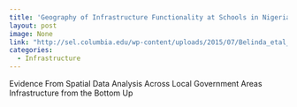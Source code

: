 ```yaml
---
title: 'Geography of Infrastructure Functionality at Schools in Nigeria:'
layout: post
image: None
link: "http://sel.columbia.edu/wp-content/uploads/2015/07/Belinda_etal_Nigeria_Infrasture_Paper-Papers-in-Applied-Geography.pdf"
categories:
  - Infrastructure
---
```


Evidence From Spatial Data Analysis Across Local Government Areas Infrastructure from the Bottom Up
